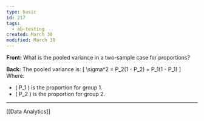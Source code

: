 ```yaml
---
type: basic
id: 217
tags:
  - ab-testing
created: March 30
modified: March 30
---
```


**Front:** What is the pooled variance in a two-sample case for proportions?

**Back:** The pooled variance is:
\[ \sigma^2 = P_2(1 - P_2) + P_1(1 - P_1) \]
Where:

- \( P_1 \) is the proportion for group 1.
- \( P_2 \) is the proportion for group 2.

---
[[Data Analytics]]